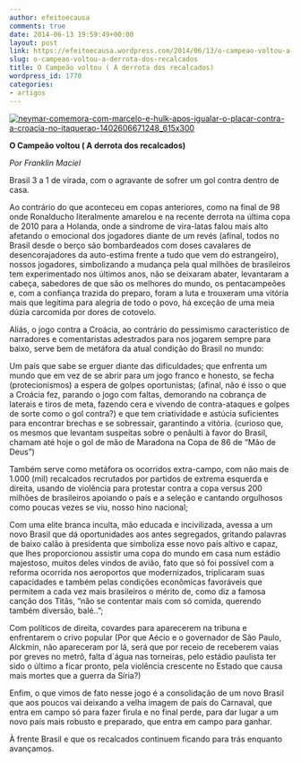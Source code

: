 ```yaml
---
author: efeitoecausa
comments: true
date: 2014-06-13 19:59:49+00:00
layout: post
link: https://efeitoecausa.wordpress.com/2014/06/13/o-campeao-voltou-a-derrota-dos-recalcados/
slug: o-campeao-voltou-a-derrota-dos-recalcados
title: O Campeão voltou ( A derrota dos recalcados)
wordpress_id: 1770
categories:
- artigos
---
```


[![neymar-comemora-com-marcelo-e-hulk-apos-igualar-o-placar-contra-a-croacia-no-itaquerao-1402606671248_615x300](http://efeitoecausa.files.wordpress.com/2014/06/neymar-comemora-com-marcelo-e-hulk-apos-igualar-o-placar-contra-a-croacia-no-itaquerao-1402606671248_615x300.jpg)](https://efeitoecausa.files.wordpress.com/2014/06/neymar-comemora-com-marcelo-e-hulk-apos-igualar-o-placar-contra-a-croacia-no-itaquerao-1402606671248_615x300.jpg)




**O Campeão voltou ( A derrota dos recalcados)**







_Por Franklin Maciel_




Brasil 3 a 1 de virada, com o agravante de sofrer um gol contra dentro de casa.







Ao contrário do que aconteceu em copas anteriores, como na final de 98 onde Ronalducho literalmente amarelou e na recente derrota na última copa de 2010 para a Holanda, onde a síndrome de vira-latas falou mais alto afetando o emocional dos jogadores diante de um revés (afinal, todos no Brasil desde o berço são bombardeados com doses cavalares de desencorajadores da auto-estima frente a tudo que vem do estrangeiro), nossos jogadores, simbolizando a mudança pela qual milhões de brasileiros tem experimentado nos últimos anos, não se deixaram abater, levantaram a cabeça, sabedores de que são os melhores do mundo, os pentacampeões e, com a confiança trazida do preparo, foram a luta e trouxeram uma vitória mais que legítima para alegria de todo o povo, há exceção de uma meia dúzia carcomida por dores de cotovelo.







Aliás, o jogo contra a Croácia, ao contrário do pessimismo característico de narradores e comentaristas adestrados para nos jogarem sempre para baixo, serve bem de metáfora da atual condição do Brasil no mundo: 







Um país que sabe se erguer diante das dificuldades; que enfrenta um mundo que em vez de se abrir para um jogo franco e honesto, se fecha (protecionismos) a espera de golpes oportunistas; (afinal, não é isso o que a Croácia fez, parando o jogo com faltas, demorando na cobrança de laterais e tiros de meta, fazendo cera e vivendo de contra-ataques e golpes de sorte como o gol contra?) e que tem criatividade e astúcia suficientes para encontrar brechas e se sobressair, garantindo a vitória. (curioso que, os mesmos que levantam suspeitas sobre o penâulti à favor do Brasil, chamam até hoje o gol de mão de Maradona na Copa de 86 de “Mão de Deus”)







Também serve como metáfora os ocorridos extra-campo, com não mais de 1.000 (mil) recalcados recrutados por partidos de extrema esquerda e direita, usando de violência para protestar contra a copa versus 200 milhões de brasileiros apoiando o país e a seleção e cantando orgulhosos como poucas vezes se viu, nosso hino nacional;







Com uma elite branca inculta, mão educada e incivilizada, avessa a um novo Brasil que dá oportunidades aos antes segregados, gritando palavras de baixo calão à presidenta que simboliza esse novo país altivo e capaz, que lhes proporcionou assistir uma copa do mundo em casa num estádio majestoso, muitos deles vindos de avião, fato que só foi possível com a reforma ocorrida nos aeroportos que modernizados, triplicaram suas capacidades e também pelas condições econômicas favoráveis que permitem a cada vez mais brasileiros o mérito de, como diz a famosa canção dos Titãs, “não se contentar mais com só comida, querendo também diversão, balé..”;







Com políticos de direita, covardes para aparecerem na tribuna e enfrentarem o crivo popular (Por que Aécio e o governador de São Paulo, Alckmin, não apareceram por lá, será que por receio de receberem vaias por greves no metrô, falta d´água nas torneiras, pelo estádio paulista ter sido o último a ficar pronto, pela violência crescente no Estado que causa mais mortes que a guerra da Síria?)







Enfim, o que vimos de fato nesse jogo é a consolidação de um novo Brasil que aos poucos vai deixando a velha imagem de país do Carnaval, que entra em campo só para fazer firula e no final perde, para dar lugar a um novo país mais robusto e preparado, que entra em campo para ganhar.







À frente Brasil e que os recalcados continuem ficando para trás enquanto avançamos.




